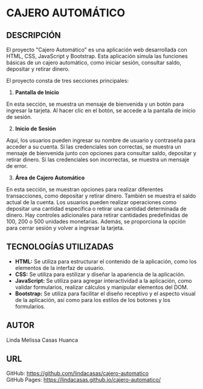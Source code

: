 # CAJERO AUTOMÁTICO

## DESCRIPCIÓN

El proyecto "Cajero Automático" es una aplicación web desarrollada con HTML, CSS, JavaScript y Bootstrap. Esta aplicación simula las funciones básicas de un cajero automático, como iniciar sesión, consultar saldo, depositar y retirar dinero.

El proyecto consta de tres secciones principales:

1. **Pantalla de Inicio**

En esta sección, se muestra un mensaje de bienvenida y un botón para ingresar la tarjeta. Al hacer clic en el botón, se accede a la pantalla de inicio de sesión.

2. **Inicio de Sesión**

Aquí, los usuarios pueden ingresar su nombre de usuario y contraseña para acceder a su cuenta. Si las credenciales son correctas, se muestra un mensaje de bienvenida junto con opciones para consultar saldo, depositar y retirar dinero. Si las credenciales son incorrectas, se muestra un mensaje de error.

3. **Área de Cajero Automático**

En esta sección, se muestran opciones para realizar diferentes transacciones, como depositar y retirar dinero. También se muestra el saldo actual de la cuenta. Los usuarios pueden realizar operaciones como depositar una cantidad específica o retirar una cantidad determinada de dinero. Hay controles adicionales para retirar cantidades predefinidas de 100, 200 o 500 unidades monetarias. Además, se proporciona la opción para cerrar sesión y volver a ingresar la tarjeta.

## TECNOLOGÍAS UTILIZADAS

- **HTML:** Se utiliza para estructurar el contenido de la aplicación, como los elementos de la interfaz de usuario.
- **CSS:** Se utiliza para estilizar y diseñar la apariencia de la aplicación.
- **JavaScript:** Se utiliza para agregar interactividad a la aplicación, como validar formularios, realizar cálculos y manipular elementos del DOM.
- **Bootstrap:** Se utiliza para facilitar el diseño receptivo y el aspecto visual de la aplicación, así como para los estilos de los botones y los formularios.

## AUTOR

Linda Melissa Casas Huanca

## URL

GitHub: https://github.com/lindacasas/cajero-automatico  
GitHub Pages: https://lindacasas.github.io/cajero-automatico/
